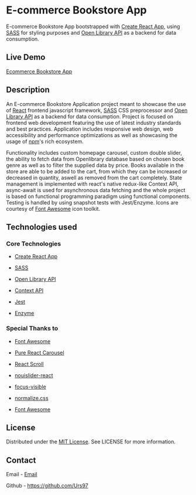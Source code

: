 # E-commerce Bookstore App

E-commerce Bookstore App bootstrapped with <a href="https://github.com/facebook/create-react-app" target="_blank" rel="noopener noreferrer">Create React App</a>, using <a href="https://sass-lang.com/" target="_blank" rel="noopener noreferrer">SASS</a> for styling purposes and <a href="https://openlibrary.org/developers/api" target="_blank" rel="noopener noreferrer">Open Library API</a> as a backend for data consumption.

## Live Demo

<a href="https://ecommerce-app-urs.netlify.app/" target="_blank" rel="noopener noreferrer">Ecommerce Bookstore App</a>

## Description 

An E-commerce Bookstore Application project meant to showcase the use of <a href="https://reactjs.org/" target="_blank" rel="noopener noreferrer">React</a> frontend javascript framework, <a href="https://sass-lang.com/" target="_blank" rel="noopener noreferrer">SASS</a> CSS preprocessor and <a href="https://openlibrary.org/developers/api" target="_blank" rel="noopener noreferrer">Open Library API</a> as a backend for data consumption. Project is focused on frontend web development featuring the use of latest industry standards and best practices. Application includes responsive web design, web accessibility and performance optimizations as well as showcasing the usage of <a href="https://www.npmjs.com/" target="_blank" rel="noopener noreferrer">npm</a>'s rich ecosystem.

Functionality includes custom homepage carousel, custom double slider, the ability to fetch data from Openlibrary database based on chosen book genre as well as to filter the supplied data by price. Books available in the store are able to be added to the cart, from which they can be increased or decreased in quantity, aswell as removed from the cart completely. State management is implemented with react's native redux-like Context API, async-await is used for asynchronous data fetching and the whole project is based on functional programming paradigm using functional components. Testing is handled by using snapshot tests with Jest/Enzyme. Icons are courtesy of <a href="https://github.com/FortAwesome/Font-Awesome" target="_blank" rel="noopener noreferrer">Font Awesome</a> icon toolkit.

## Technologies used 

### Core Technologies

- <a href="https://github.com/facebook/create-react-app" target="_blank" rel="noopener noreferrer">Create React App</a>

-  <a href="https://sass-lang.com/" target="_blank" rel="noopener noreferrer">SASS</a>

-  <a href="https://openlibrary.org/developers/api" target="_blank" rel="noopener noreferrer">Open Library API</a>

-  <a href="https://reactjs.org/docs/context.html" target="_blank" rel="noopener noreferrer">Context API</a>

-  <a href="https://github.com/facebook/jest" target="_blank" rel="noopener noreferrer">Jest</a>

-  <a href="https://github.com/enzymejs/enzyme" target="_blank" rel="noopener noreferrer">Enzyme</a>

### Special Thanks to

-  <a href="https://github.com/FortAwesome/Font-Awesome" target="_blank" rel="noopener noreferrer">Font Awesome</a>

-  <a href="https://github.com/express-labs/pure-react-carousel" target="_blank" rel="noopener noreferrer">Pure React Carousel</a>

-  <a href="https://github.com/fisshy/react-scroll" target="_blank" rel="noopener noreferrer">React Scroll</a>

-  <a href="https://www.npmjs.com/package/nouislider-react" target="_blank" rel="noopener noreferrer">nouislider-react</a>

-  <a href="https://github.com/WICG/focus-visible" target="_blank" rel="noopener noreferrer">focus-visible</a>

-  <a href="https://github.com/necolas/normalize.css/" target="_blank" rel="noopener noreferrer">normalize.css</a>

-  <a href="https://github.com/FortAwesome/Font-Awesome" target="_blank" rel="noopener noreferrer">Font Awesome</a>

## License

Distributed under the <a href="https://github.com/Urs97/ecommerce-bookstore-app/blob/master/LICENSE.txt" target="_blank" rel="noopener noreferrer">MIT License</a>. See LICENSE for more information.

## Contact 

Email - <a href="https://necolas.github.io/normalize.css/" target="_blank" rel="noopener noreferrer">Email</a>

Github - <a href="https://github.com/Urs97/" target="_blank" rel="noopener noreferrer">https://github.com/Urs97</a>

